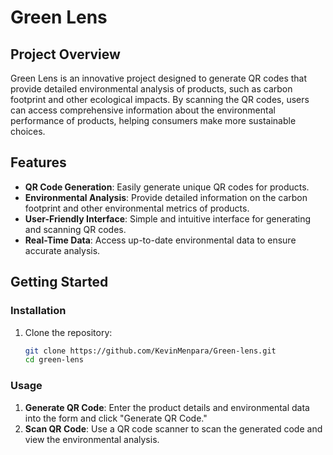 # Green Lens

## Project Overview

Green Lens is an innovative project designed to generate QR codes that provide detailed environmental analysis of products, such as carbon footprint and other ecological impacts. By scanning the QR codes, users can access comprehensive information about the environmental performance of products, helping consumers make more sustainable choices.

## Features

- **QR Code Generation**: Easily generate unique QR codes for products.
- **Environmental Analysis**: Provide detailed information on the carbon footprint and other environmental metrics of products.
- **User-Friendly Interface**: Simple and intuitive interface for generating and scanning QR codes.
- **Real-Time Data**: Access up-to-date environmental data to ensure accurate analysis.

## Getting Started

### Installation

1. Clone the repository:
    ```bash
    git clone https://github.com/KevinMenpara/Green-lens.git
    cd green-lens
    ```
### Usage

1. **Generate QR Code**: Enter the product details and environmental data into the form and click "Generate QR Code."
2. **Scan QR Code**: Use a QR code scanner to scan the generated code and view the environmental analysis.

